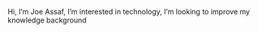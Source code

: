 Hi, I’m Joe Assaf,
I’m interested in technology,
I’m looking to improve my knowledge background

<!---
joeassaf1/joeassaf1 is a ✨ special ✨ repository because its `README.md` (this file) appears on your GitHub profile.
You can click the Preview link to take a look at your changes.
--->
